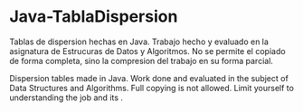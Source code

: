 # Java-TablaDispersion

Tablas de dispersion hechas en Java. Trabajo hecho y evaluado en la asignatura de Estrucuras de Datos y Algoritmos. No se permite el copiado de forma completa, sino la compresion del trabajo en su forma parcial.

Dispersion tables made in Java. Work done and evaluated in the subject of Data Structures and Algorithms. Full copying is not allowed. Limit yourself to understanding the job and its .

